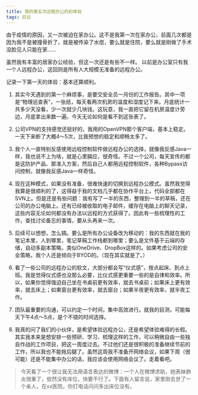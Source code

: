 ```yaml
---
title: 我的第五次远程办公的初体验
tags: 日记
--- 
```


由于疫情的原因，又一次被迫在家办公。这不是我第一次在家办公，前面几次都是因为我不是被撞骨折了，就是被传染了水痘，要么就是住院，要么就是刚做了手术没脸见人只能在家…… 

虽然我有丰富的居家办公经验，但这一次还是有些不一样。 以前是办公室只有我一个人远程办公，这回则是所有人大规模无准备的远程办公。

记录一下第一天的体验：基本还算顺利。

<!--more-->

1. 其实今天遇到的第一个麻烦事，是要交安全员一月份的工作报告。其中一项是“物理巡查表”，一张纸，每天看两次机房的温度和湿度记下来。月底统计一共多少天没看，少一次就少几块钱。这玩意，我一直把它留在机房温度计旁边，月底拿出来数一遍。今天无论如何是看不到这张表了。

2. 公司VPN的支持感觉还挺好的，我用的OpenVPN那个客户端，基本上稳定。一天下来断了大概4～5次，比我预想的稳定和顺畅太多了。
3. 我个人一直特别反感使用远程控制软件做远程办公的选择，就像我反感Java一样，我也说不上为啥，就是心里膈应，很奇怪。不过一个公司，每天宣传的都是这防护产品、那准入方案，然后自己人都用远程控制软件，各种Bypass访问控制，就像我反感Java一样奇怪。
4. 现在这种模式，如果没有准备，很难快速的切换到远程办公模式。虽然我觉得我算是很顺利的了，这得益于我的文档几乎都在协作平台上，代码全部都在SVN上。但是还是有些问题：我有写了一半的东西，整理到一半的草稿，还在公司的办公电脑上。还有已经被收取的电子邮件，缓存在电脑上的聊天记录，这些内容无论如何都没有办法以远程的方式获得了。因此有一些梳理性的工作，查找讨论备忘的事情，要从头再来一次。
5. 后续可以想想，怎么搞。要么是所有办公设备改为移动的：我的东西就在我的笔记本里，人到哪里，笔记草稿工作栈都到哪里；要么是文件基于云端的存储，自动多副本策略，类似OneDrive、DropBox这样的。如果考虑公司的安全策略，我个人还是倾向于BYOD的。（现在其实就是了。）
6. 看了一些公司的远程办公的软文，大部分都会写“仪式感”，按点起床、到点上班。我是觉得仪式感也没那么必要，比仪式感更重要一些的是自律和效率。所以，如果你觉得强迫自己坐在书桌前更有效率，就去书桌前；如果床上更有效率，就去床上；如果窗台更有效率，就去窗台；如果半夜更有效率，就半夜工作。
7. 团队最重要的沟通，可以约定一个时间，集中高效进行。就我的目测，可能每天下午4点～5点，是个不错的时间选择。
8. 我真的问了我们的小伙伴，是希望体验远程办公，还是希望体验难得的长假。其实我本来是想安排一些预研、学习、梳理这样的工作，可以稍微自由一些独自作战的工作项目，把这一周度过去。不过他们还是很积极的准备继续节前的工作，所以我也不能拖后腿了。虽然这周我不准备开网络会议，如果下周（很可能）还是不能集中办公的话，我应该会使用网络会议了。走着看吧。



> 今天看了一个很让我无法用语言表达的微博：一个人在微博求助，她表妹肺炎很重了，依然没有床位，快要不行了。下面有人留言说，家里刚去世了一个亲人，在xx医院，你打电话问问多出床位没有。
